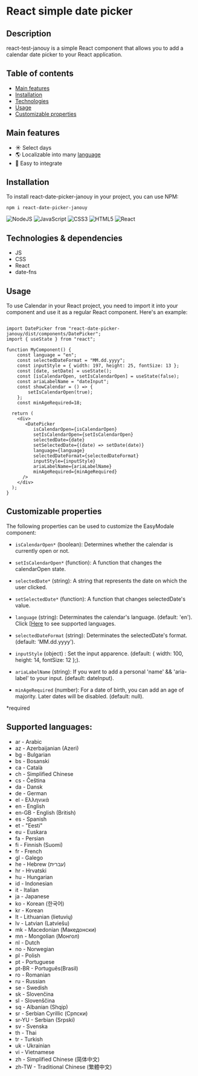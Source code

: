 # React simple date picker

## Description

react-test-janouy is a simple React component that allows you to add a calendar date picker to your React application.

## Table of contents

-   [Main features](#main-features)
-   [Installation](#installation)
-   [Technologies](#technologies-&-dependencies)
-   [Usage](#usage)
-   [Customizable properties](#customizable-properties)

## Main features

-   ☀️ Select days
-   🌎 Localizable into many [language](#supported-languages)
-   📄 Easy to integrate

## Installation

To install react-date-picker-janouy in your project, you can use NPM:

```
npm i react-date-picker-janouy

```

![NodeJS](https://img.shields.io/badge/node.js-v16.19.1-6DA55F?style=for-the-badge&logo=node.js&logoColor=white)
![JavaScript](https://img.shields.io/badge/javascript-%23323330.svg?style=for-the-badge&logo=javascript&logoColor=%23F7DF1E)
![CSS3](https://img.shields.io/badge/css3-%231572B6.svg?style=for-the-badge&logo=css3&logoColor=white)
![HTML5](https://img.shields.io/badge/html5-%23E34F26.svg?style=for-the-badge&logo=html5&logoColor=white)
![React](https://img.shields.io/badge/react-v18.2.0-61dafb?style=for-the-badge&logo=react&logoColor=%2361DAFB)

## Technologies & dependencies

-   JS
-   CSS
-   React
-   date-fns

## Usage

To use Calendar in your React project, you need to import it into your component and use it as a regular React component. Here's an example:

```

import DatePicker from "react-date-picker-janouy/dist/components/DatePicker";
import { useState } from "react";

function MyComponent() {
    const language = "en";
    const selectedDateFormat = "MM.dd.yyyy";
    const inputStyle = { width: 197, height: 25, fontSize: 13 };
    const [date, setDate] = useState();
    const [isCalendarOpen, setIsCalendarOpen] = useState(false);
    const ariaLabelName = "dateInput";
    const showCalendar = () => {
        setIsCalendarOpen(true);
    };
    const minAgeRequired=18;

  return (
    <div>
       <DatePicker
          isCalendarOpen={isCalendarOpen}
          setIsCalendarOpen={setIsCalendarOpen}
          selectedDate={date}
          setSelectedDate={(date) => setDate(date)}
          language={language}
          selectedDateFormat={selectedDateFormat}
          inputStyle={inputStyle}
          ariaLabelName={ariaLabelName}
          minAgeRequired={minAgeRequired}
      />
	</div>
  );
}

```

## Customizable properties

The following properties can be used to customize the EasyModale component:

-   `isCalendarOpen*` (boolean): Determines whether the calendar is currently open or not.

-   `setIsCalendarOpen*` (function): A function that changes the calendarOpen state.

-   `selectedDate*` (string): A string that represents the date on which the user clicked.

-   `setSelectedDate*` (function): A function that changes selectedDate's value.

-   `language` (string): Determinates the calendar's language. (default: 'en'). Click [[Here](#supported-languages) to see supported languages.

-   `selectedDateFormat` (string): Determinates the selectedDate's format. (default: 'MM.dd.yyyy').

-   `inputStyle` (object) : Set the input apparence. (default: { width: 100, height: 14, fontSize: 12 };).

-   `ariaLabelName` (string): If you want to add a personal 'name' && 'aria-label' to your input. (default: dateInput).

-   `minAgeRequired` (number): For a date of birth, you can add an age of majority. Later dates will be disabled. (default: null).

\*required

## Supported languages:

-   ar - Arabic
-   az - Azerbaijanian (Azeri)
-   bg - Bulgarian
-   bs - Bosanski
-   ca - Català
-   ch - Simplified Chinese
-   cs - Čeština
-   da - Dansk
-   de - German
-   el - Ελληνικά
-   en - English
-   en-GB - English (British)
-   es - Spanish
-   et - "Eesti"
-   eu - Euskara
-   fa - Persian
-   fi - Finnish (Suomi)
-   fr - French
-   gl - Galego
-   he - Hebrew (עברית)
-   hr - Hrvatski
-   hu - Hungarian
-   id - Indonesian
-   it - Italian
-   ja - Japanese
-   ko - Korean (한국어)
-   kr - Korean
-   lt - Lithuanian (lietuvių)
-   lv - Latvian (Latviešu)
-   mk - Macedonian (Македонски)
-   mn - Mongolian (Монгол)
-   nl - Dutch
-   no - Norwegian
-   pl - Polish
-   pt - Portuguese
-   pt-BR - Português(Brasil)
-   ro - Romanian
-   ru - Russian
-   se - Swedish
-   sk - Slovenčina
-   sl - Slovenščina
-   sq - Albanian (Shqip)
-   sr - Serbian Cyrillic (Српски)
-   sr-YU - Serbian (Srpski)
-   sv - Svenska
-   th - Thai
-   tr - Turkish
-   uk - Ukrainian
-   vi - Vietnamese
-   zh - Simplified Chinese (简体中文)
-   zh-TW - Traditional Chinese (繁體中文)
